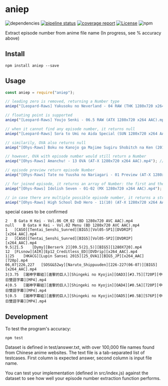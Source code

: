 # aniep
![dependencies](https://img.shields.io/david/soruly/aniep.svg?style=flat)
[![pipeline status](https://gitlab.com/soruly/aniep/badges/master/pipeline.svg)](https://gitlab.com/soruly/aniep/commits/master)
[![coverage report](https://gitlab.com/soruly/aniep/badges/master/coverage.svg)](https://gitlab.com/soruly/aniep/-/jobs)
[![License](https://img.shields.io/github/license/soruly/aniep.svg)](https://github.com/soruly/aniep/blob/master/LICENSE)
![npm](https://img.shields.io/npm/v/aniep.svg?style=flat)

Extract episode number from anime file name (In progress, see % accuracy above)

## Install

```
npm install aniep --save
```

## Usage

```javascript
const aniep = require("aniep");

// leading zero is removed, returning a Number type
aniep("[Leopard-Raws] Yakusoku no Neverland - 04 RAW (THK 1280x720 x264 AAC).mp4"); // return 4

// floating point is supported
aniep("[Leopard-Raws] Youjo Senki - 06.5 RAW (ATX 1280x720 x264 AAC).mp4"); // return 6.5

// when it cannot find any episode number, it returns null
aniep("[Leopard-Raws] Sora to Umi no Aida Special (SUN 1280x720 x264 AAC).mp4"); // return null

// similarily, OVA also returns null
aniep("[Ohys-Raws] Boku no Kanojo ga Majime Sugiru Shobitch na Ken (2018) - OVA (BD 1280x720 x264 AAC).mp4"); // return null

// however, OVA with episode number would still return a Number
aniep("[Ohys-Raws] Amanchu! - 13 OVA (AT-X 1280x720 x264 AAC).mp4"); // return 13

// episode preview return episode Number
aniep("[Ohys-Raws] Tate no Yuusha no Nariagari - 01 Preview (AT-X 1280x720 x264 AAC).mp4"); // return 1

// for joined episode, it returns an array of Number: the first and the last episode
aniep("[Ohys-Raws] Idolish Seven - 01-02 (MX 1280x720 x264 AAC).mp4"); // return [1, 2]

// in case there are multiple possible episode number, it returns a string of episodes, using | as separator
aniep("[Ohys-Raws] High School DxD Hero - 11(10) (AT-X 1280x720 x264 AAC).mp4"); // return "10|11"
```

special cases to be confirmed
```
2	B Gata H Kei - Vol.06 CM_02 (BD 1280x720 AVC AAC).mp4
null	B Gata H Kei - Vol.02 Menu (BD 1280x720 AVC AAC).mp4
1	[CASO][Tentai_Senshi_Sunred][BIG5][Vol05-SP1][DVDRIP][x264_AAC].mp4
2	[CASO][Tentai_Senshi_Sunred][BIG5][Vol05-SP2][DVDRIP][x264_AAC].mp4
9.5|21.5	[Dymy][Berserk 2][09.5(21.5)][BIG5][1280X720].mp4
12	[FLsnow][AIR][Ep12_Creditless_ED][DVDrip][x264_AAC].mp4
1|25	[HKACG][Lupin Sansei 2015][25_OVA1][BIG5_JP][x264_AAC][720p].mp4
06,07|226,227	[SOSG&52wy][Naruto_Shippuuden][226-227(06-07)][BIG5][x264_AAC].mp4
3|3.75	[諸神字幕組][進擊的巨人][Shingeki no Kyojin][OAD3][#3.75][720P][中日雙語字幕][MP4].mp4
4|0.5	[諸神字幕組][進擊的巨人][Shingeki no Kyojin][OAD4][#0.5A][720P][中日雙語字幕][MP4].mp4
5|0.5	[諸神字幕組][進擊的巨人][Shingeki no Kyojin][OAD5][#0.5B][576P][中日雙語字幕][MP4].mp4
```

## Development

To test the program's accuracy:
```
npm test
```

Dataset is defined in test/answer.txt, with over 100,000 file names found from Chinese anime websites. The text file is a tab-separated list of testcases. First column is expected answer, second column is input file name. 

You can test your implementation (defined in src/index.js) against the dataset to see how well your episode number extraction function performs.



